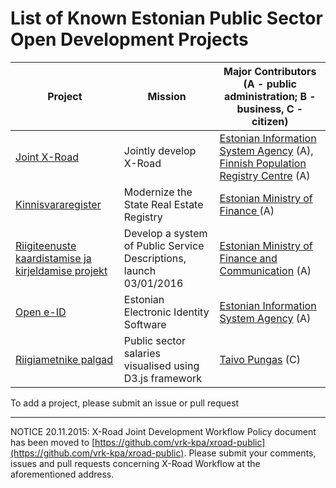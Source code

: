 
# List of Known Estonian Public Sector Open Development Projects

Project | Mission | Major Contributors (A - public administration; B - business, C - citizen)
--------|-------------|-------------
[Joint X-Road](https://github.com/vrk-kpa/xroad-public) | Jointly develop X-Road | [Estonian Information System Agency](https://www.ria.ee/) (A), [Finnish Population Registry Centre](http://www.vrk.fi/default.aspx) (A)
[Kinnisvararegister](https://github.com/kinnisvara/register) | Modernize the State Real Estate Registry | [Estonian Ministry of Finance ](http://www.fin.ee/) (A)
[Riigiteenuste kaardistamise ja kirjeldamise projekt](https://github.com/MKM-ITAO/riigiteenused) | Develop a system of Public Service Descriptions, launch 03/01/2016 | [Estonian Ministry of Finance and Communication](https://www.mkm.ee/en) (A)
[Open e-ID](https://github.com/open-eid) | Estonian Electronic Identity Software | [Estonian Information System Agency](https://www.ria.ee/) (A)
[Riigiametnike palgad](https://github.com/taivop/force-palgad) | Public sector salaries visualised using D3.js framework | [Taivo Pungas](https://github.com/taivop) (C)

To add a project, please submit an issue or pull request

-----

NOTICE 20.11.2015:
X-Road Joint Development Workflow Policy document has been moved to [https://github.com/vrk-kpa/xroad-public](https://github.com/vrk-kpa/xroad-public). Please submit your comments, issues and pull requests concerning X-Road Workflow at the aforementioned address.





